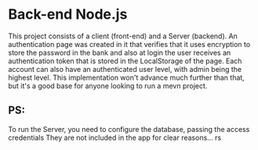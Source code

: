 # Back-end Node.js

This project consists of a client (front-end) and a Server (backend). An authentication page was created in it that verifies that it uses encryption to store the password in the bank and also at login the user receives an authentication token that is stored in the LocalStorage of the page. Each account can also have an authenticated user level, with admin being the highest level. This implementation won't advance much further than that, but it's a good base for anyone looking to run a mevn project.

## PS: 

To run the Server, you need to configure the database, passing the access credentials
They are not included in the app for clear reasons... rs
